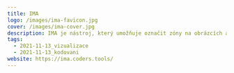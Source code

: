 ```yaml
---
title: IMA
logo: /images/ima-favicon.jpg
cover: /images/ima-cover.jpg
description: IMA je nástroj, který umožňuje označit zóny na obrázcích a exportovat je jako validní XML TEI kód.
tags:
  - 2021-11-13_vizualizace
  - 2021-11-13_kodovani
website: https://ima.coders.tools/
---
```

